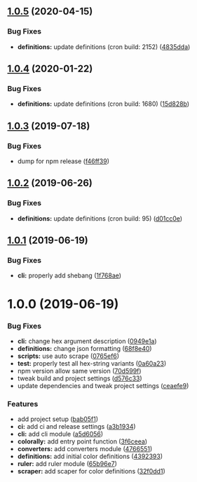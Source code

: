 ## [1.0.5](https://github.com/sQVe/colorally/compare/v1.0.4...v1.0.5) (2020-04-15)


### Bug Fixes

* **definitions:** update definitions (cron build: 2152) ([4835dda](https://github.com/sQVe/colorally/commit/4835ddadae7f01bd59ac077299de6377de3dcb1c))

## [1.0.4](https://github.com/sQVe/colorally/compare/v1.0.3...v1.0.4) (2020-01-22)


### Bug Fixes

* **definitions:** update definitions (cron build: 1680) ([15d828b](https://github.com/sQVe/colorally/commit/15d828ba91f4b970af2badfa0473f3d2b1d06572))

## [1.0.3](https://github.com/sQVe/colorally/compare/v1.0.2...v1.0.3) (2019-07-18)


### Bug Fixes

* dump for npm release ([f46ff39](https://github.com/sQVe/colorally/commit/f46ff39))

## [1.0.2](https://github.com/sQVe/colorally/compare/v1.0.1...v1.0.2) (2019-06-26)


### Bug Fixes

* **definitions:** update definitions (cron build: 95) ([d01cc0e](https://github.com/sQVe/colorally/commit/d01cc0e))

## [1.0.1](https://github.com/sQVe/colorally/compare/v1.0.0...v1.0.1) (2019-06-19)


### Bug Fixes

* **cli:** properly add shebang ([1f768ae](https://github.com/sQVe/colorally/commit/1f768ae))

# 1.0.0 (2019-06-19)


### Bug Fixes

* **cli:** change hex argument description ([0949e1a](https://github.com/sQVe/colorally/commit/0949e1a))
* **definitions:** change json formatting ([68f8e40](https://github.com/sQVe/colorally/commit/68f8e40))
* **scripts:** use auto scrape ([0765ef6](https://github.com/sQVe/colorally/commit/0765ef6))
* **test:** properly test all hex-string variants ([0a60a23](https://github.com/sQVe/colorally/commit/0a60a23))
* npm version allow same version ([70d599f](https://github.com/sQVe/colorally/commit/70d599f))
* tweak build and project settings ([d576c33](https://github.com/sQVe/colorally/commit/d576c33))
* update dependencies and tweak project settings ([ceaefe9](https://github.com/sQVe/colorally/commit/ceaefe9))


### Features

* add project setup ([bab05f1](https://github.com/sQVe/colorally/commit/bab05f1))
* **ci:** add ci and release settings ([a3b1934](https://github.com/sQVe/colorally/commit/a3b1934))
* **cli:** add cli module ([a5d6056](https://github.com/sQVe/colorally/commit/a5d6056))
* **colorally:** add entry point function ([3f6ceea](https://github.com/sQVe/colorally/commit/3f6ceea))
* **converters:** add converters module ([4766551](https://github.com/sQVe/colorally/commit/4766551))
* **definitions:** add initial color definitions ([4392393](https://github.com/sQVe/colorally/commit/4392393))
* **ruler:** add ruler module ([65b96e7](https://github.com/sQVe/colorally/commit/65b96e7))
* **scraper:** add scaper for color definitions ([32f0dd1](https://github.com/sQVe/colorally/commit/32f0dd1))
